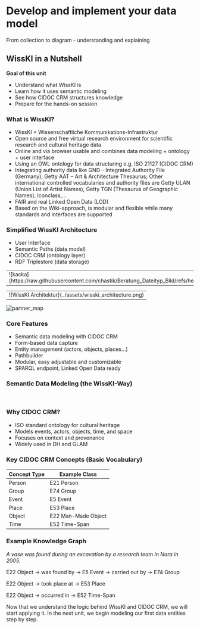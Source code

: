 
<!--
*titel:
*author:in/urheber:in: 
orcid: 
email: SODa@sammlungen.io
*lizenz: cc by
lizenzlink: https://creativecommons.org/
*persistenter OER link: 
language: 
version:  v1
beschreibung: 
format: SODa WissKI How-to-Tutorial
modultitel: 
modul: Unit 1
einheitstitel: Welcome and warm-up 
eiheit: Einheit 1
lernziel: 

baustein:
zielgruppe: https://zenodo.org/records/15574575
gestaltungsprinzip: 
keywords: ???
erstellungsdatum: 

technische metadaten:
medientyp: text
dateiformat: .md
dauer: 
größe:
software: Web

icon: https://sammlungen.io/themes/custom/brause_theme/brause_theme/logo.svg

link: https://raw.githubusercontent.com/chastik/WissKI/refs/heads/main/soda.css

-->

# Develop and implement your data model 

From collection to diagram - understanding and explaining

## WissKI in a Nutshell

**Goal of this unit**

* Understand what WissKI is
* Learn how it uses semantic modeling
* See how CIDOC CRM structures knowledge
* Prepare for the hands-on session


### What is WissKI?

* WissKI = Wissenschaftliche Kommunikations-Infrastruktur 
* Open source and free virtual research environment for scientific research and cultural heritage data
* Online and via browser usable and combines data modeling + ontology + user interface
* Using an OWL ontology for data structuring e.g. ISO 21127 (CIDOC CRM)
* Integrating authority data like GND – Integrated Authority File (Germany), Getty AAT – Art & Architecture Thesaurus; Other international controlled vocabularies and authority files are Getty ULAN (Union List of Artist Names), Getty TGN (Thesaurus of Geographic Names), Iconclass,...
* FAIR and real Linked Open Data (LOD)
* Based on the Wiki-approach, is modular and flexible while many standards and interfaces are supported 

### Simplified WissKI Architecture

* User Interface  
* Semantic Paths (data model)
* CIDOC CRM (ontology layer)
* RDF Triplestore (data storage)

 <table>
  <tr>
  <td>![kacka](https://raw.githubusercontent.com/chastik/Beratung_Dateityp_Bild/refs/heads/main/wisski_architektur.png)<!--width="100%"--> </td>
     </tr>
</table>

 <table>
  <tr>
  <td>![WissKI Architektur](../assets/wisski_architecture.png)<!--width="100%"--> </td>
     </tr>
</table>



![partner_map](pic/LiaScript_Meets_OER.png "OER-Logo - Quelle: Jonathasmello - Eigenes Werk, CC BY 3.0, [https://commons.wikimedia.org/w/index.php?curid=18460156](https://commons.wikimedia.org/w/index.php?curid=18460156) erweitert um LiaScript Logo")


### Core Features

* Semantic data modeling with CIDOC CRM
* Form-based data capture 
* Entity management (actors, objects, places…)
* Pathbuilder
* Modular, easy adjustable and customizable
* SPARQL endpoint, Linked Open Data ready

### Semantic Data Modeling (the WissKI-Way)

![]()

### Why CIDOC CRM?

* ISO standard ontology for cultural heritage
* Models events, actors, objects, time, and space
* Focuses on context and provenance
* Widely used in DH and GLAM

### Key CIDOC CRM Concepts (Basic Vocabulary)

| Concept Type | Example Class       |
| ------------ | ------------------- |
| Person       | E21 Person          |
| Group        | E74 Group           |
| Event        | E5  Event            |
| Place        | E53 Place           |
| Object       | E22 Man-Made Object |
| Time         | E52 Time-Span       |


### Example Knowledge Graph

*A vase was found during an excavation by a research team in Nara in 2005.*

E22 Object → was found by → E5 Event → carried out by → E74 Group
                          
E22 Object → took place at → E53 Place
                          
E22 Object → occurred in → E52 Time-Span




Now that we understand the logic behind WissKI and CIDOC CRM, we will start applying it. In the next unit, we begin modeling our first data entities step by step.






